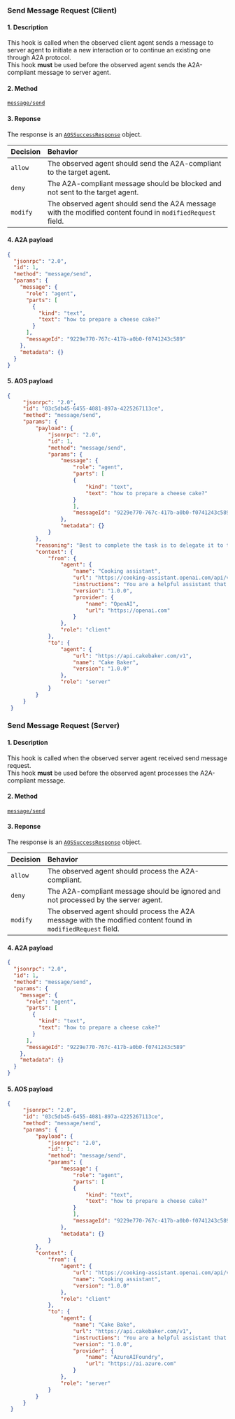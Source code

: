 ###  Send Message Request (Client)

#### 1. Description
This hook is called when the observed client agent sends a message to server agent to initiate a new interaction or to continue an existing one through A2A protocol.<br>
This hook **must** be used before the observed agent sends the A2A-compliant message to server agent.

#### 2. Method
[`message/send`](specification.md#48-a2a-protocol-methods)

#### 3. Reponse
The response is an [`AOSSuccessResponse`](specification.md#51-aossuccessresponse-object) object.

| Decision | Behavior |
| :--------- | :---------- |
| `allow` | The observed agent should send the A2A-compliant to the target agent. |
| `deny` | The A2A-compliant message should be blocked and not sent to the target agent. |
| `modify` | The observed agent should send the A2A message with the modified content found in `modifiedRequest` field. |

#### 4. A2A payload
   ```json
   {
     "jsonrpc": "2.0",
     "id": 1,
     "method": "message/send",
     "params": {
       "message": {
         "role": "agent",
         "parts": [
           {
             "kind": "text",
             "text": "how to prepare a cheese cake?"
           }
         ],
         "messageId": "9229e770-767c-417b-a0b0-f0741243c589"
       },
       "metadata": {}
     }
   }
   ```

#### 5. AOS payload
   ```json
   {
        "jsonrpc": "2.0",
        "id": "03c5db45-6455-4081-897a-4225267113ce",
        "method": "message/send",
        "params": {
            "payload": {
                "jsonrpc": "2.0",
                "id": 1,
                "method": "message/send",
                "params": {
                    "message": {
                        "role": "agent",
                        "parts": [
                        {
                            "kind": "text",
                            "text": "how to prepare a cheese cake?"
                        }
                        ],
                        "messageId": "9229e770-767c-417b-a0b0-f0741243c589"
                    },
                    "metadata": {}
                }
            },
            "reasoning": "Best to complete the task is to delegate it to the agent that specializes in cakes.",
            "context": {
                "from": {
                    "agent": {
                        "name": "Cooking assistant",
                        "url": "https://cooking-assistant.openai.com/api/v1",
                        "instructions": "You are a helpful assistant that can answer questions and help with tasks related to cooking.",
                        "version": "1.0.0",
                        "provider": {
                            "name": "OpenAI",
                            "url": "https://openai.com"
                        }
                    },
                    "role": "client"
                },
                "to": {
                    "agent": {
                        "url": "https://api.cakebaker.com/v1",
                        "name": "Cake Baker",
                        "version": "1.0.0"
                    },
                    "role": "server"
                }
            }
        }
    }
   ```


###  Send Message Request (Server)

#### 1. Description
This hook is called when the observed server agent received send message request.<br>
This hook **must** be used before the observed agent processes the A2A-compliant message.

#### 2. Method
[`message/send`](specification.md#48-a2a-protocol-methods)

#### 3. Reponse
The response is an [`AOSSuccessResponse`](specification.md#51-aossuccessresponse-object) object.

| Decision | Behavior |
| :--------- | :---------- |
| `allow` | The observed agent should process the A2A-compliant. |
| `deny` | The A2A-compliant message should be ignored and not processed by the server agent. |
| `modify` | The observed agent should process the A2A message with the modified content found in `modifiedRequest` field. |

#### 4. A2A payload
   ```json
   {
     "jsonrpc": "2.0",
     "id": 1,
     "method": "message/send",
     "params": {
       "message": {
         "role": "agent",
         "parts": [
           {
             "kind": "text",
             "text": "how to prepare a cheese cake?"
           }
         ],
         "messageId": "9229e770-767c-417b-a0b0-f0741243c589"
       },
       "metadata": {}
     }
   }
   ```
#### 5. AOS payload
   ```json
   {
        "jsonrpc": "2.0",
        "id": "03c5db45-6455-4081-897a-4225267113ce",
        "method": "message/send",
        "params": {
            "payload": {
                "jsonrpc": "2.0",
                "id": 1,
                "method": "message/send",
                "params": {
                    "message": {
                        "role": "agent",
                        "parts": [
                        {
                            "kind": "text",
                            "text": "how to prepare a cheese cake?"
                        }
                        ],
                        "messageId": "9229e770-767c-417b-a0b0-f0741243c589"
                    },
                    "metadata": {}
                }
            },
            "context": {
                "from": {
                    "agent": {
                        "url": "https://cooking-assistant.openai.com/api/v1",
                        "name": "Cooking assistant",
                        "version": "1.0.0"
                    },
                    "role": "client"
                },
                "to": {
                    "agent": {
                        "name": "Cake Bake",
                        "url": "https://api.cakebaker.com/v1",
                        "instructions": "You are a helpful assistant that specializies in answering questions and tasks related to cake baking.",
                        "version": "1.0.0",
                        "provider": {
                            "name": "AzureAIFoundry",
                            "url": "https://ai.azure.com"
                        }
                    },
                    "role": "server"
                }
            }
        }
    }
   ```